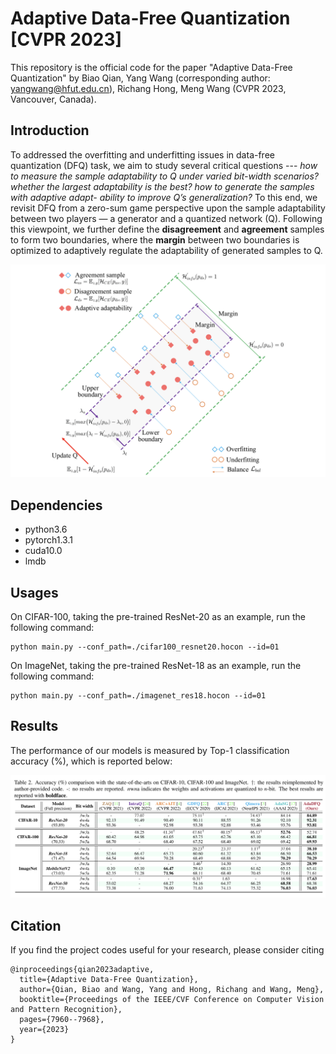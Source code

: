 # Adaptive Data-Free Quantization [CVPR 2023]
This repository is the official code for the paper "Adaptive Data-Free Quantization" by Biao Qian, Yang Wang (corresponding author: yangwang@hfut.edu.cn), Richang Hong, Meng Wang (CVPR 2023, Vancouver, Canada).


## Introduction
To addressed the overfitting and underfitting issues in data-free quantization (DFQ) task, we aim to study several critical questions --- *how to measure the sample adaptability to Q under varied bit-width scenarios? whether the largest adaptability is the best? how to generate the samples with adaptive adapt- ability to improve Q’s generalization?*
To this end, we revisit DFQ from a zero-sum game perspective upon the sample adaptability between two players — a generator and a quantized network (Q). Following this viewpoint, we further define the **disagreement** and **agreement** samples to form two boundaries, where the **margin** between two boundaries is optimized to adaptively regulate the adaptability of generated samples to Q.

![margin](https://github.com/hfutqian/AdaDFQ/blob/main/images/margin.png)


## Dependencies
* python3.6
* pytorch1.3.1
* cuda10.0
* lmdb

## Usages

On CIFAR-100, taking the pre-trained ResNet-20 as an example, run the following command:
```
python main.py --conf_path=./cifar100_resnet20.hocon --id=01
```

On ImageNet, taking the pre-trained ResNet-18 as an example, run the following command:
```
python main.py --conf_path=./imagenet_res18.hocon --id=01
```

## Results
The performance of our models is measured by Top-1 classification accuracy (%), which is reported below:

![table1](https://github.com/hfutqian/AdaDFQ/blob/main/images/table1.png)

## Citation
If you find the project codes useful for your research, please consider citing
```
@inproceedings{qian2023adaptive,
  title={Adaptive Data-Free Quantization},
  author={Qian, Biao and Wang, Yang and Hong, Richang and Wang, Meng},
  booktitle={Proceedings of the IEEE/CVF Conference on Computer Vision and Pattern Recognition},
  pages={7960--7968},
  year={2023}
}
```
